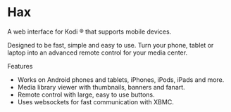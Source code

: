 # Hax

A web interface for Kodi ® that supports mobile devices.

Designed to be fast, simple and easy to use. Turn your phone, tablet or laptop into an advanced remote control for your media center.

Features
 * Works on Android phones and tablets, iPhones, iPods, iPads and more.
 * Media library viewer with thumbnails, banners and fanart.
 * Remote control with large, easy to use buttons.
 * Uses websockets for fast communication with XBMC.
